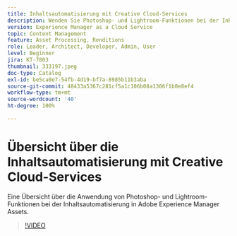```yaml
---
title: Inhaltsautomatisierung mit Creative Cloud-Services
description: Wenden Sie Photoshop- und Lightroom-Funktionen bei der Inhaltsautomatisierung in Adobe Experience Manager Assets an.
version: Experience Manager as a Cloud Service
topic: Content Management
feature: Asset Processing, Renditions
role: Leader, Architect, Developer, Admin, User
level: Beginner
jira: KT-7803
thumbnail: 333197.jpeg
doc-type: Catalog
exl-id: be5ca0e7-54fb-4d19-bf7a-8985b11b3aba
source-git-commit: 48433a5367c281cf5a1c106b08a1306f1b0e8ef4
workflow-type: tm+mt
source-wordcount: '40'
ht-degree: 100%

---
```


# Übersicht über die Inhaltsautomatisierung mit Creative Cloud-Services

Eine Übersicht über die Anwendung von Photoshop- und Lightroom-Funktionen bei der Inhaltsautomatisierung in Adobe Experience Manager Assets.

>[!VIDEO](https://video.tv.adobe.com/v/333197?quality=12&learn=on)
